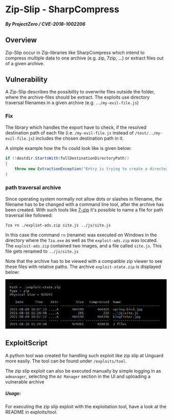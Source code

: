 # Zip-Slip - SharpCompress
##### By ProjectZero / CVE-2018-1002206

## Overview
Zip-Slip occur in Zip-libraries like SharpCompress which intend to compress multiple data to one archive (e.g. zip, 7zip, ...)
or extract files out of a given archive.

## Vulnerability
A Zip-Slip describes the possibility to overwrite files outside the folder, where the archive-files should be extract.
The exploits use directory traversal filenames in a given archive (e.g. ```../my-evil-file.js```)

### Fix
The library which handles the export have to check, if the resolved destination path of each file (i.e. ```/my-evil-file.js``` instead of ```/test/../my-evil-file.js```) includes the chosen destination path in it.

A simple example how the fix could look like is given below:
```c#
if (!destdir.StartsWith(fullDestinationDirectoryPath))
{
    throw new ExtractionException("Entry is trying to create a directory outside of the destination directory.");
}
```

### path traversal archive
Since operating system normally not allow dots or slashes in filename, the filename has to be changed with a command
line tool, after the archive has been created.
With such tools like [7-zip](https://www.7-zip.org/) it's possible to name a file for path traversal like
followed:
````
7za rn ./expliot-ads.zip site.js ../js/site.js
````
In this case the command ```rn``` (rename) was executed on Windows in the directory where the ```7za.exe``` as well as
the ```exploit-ads.zip``` was located. The ```exploit-ads.zip``` contained two images, and a file called ```site.js```.
This file gets renamed to ```../js/site.js```

Note that the archive has to be viewed with a compatible zip viewer to see these files with relative paths.
The archive ```exploit-state.zip``` is displayed below:

![Zip-file](./writeup-images/exploit-zip-ls.png)


## ExploitScript
A python tool was created for handling such exploit like zip slip at Unguard more easily.
The tool can be found under ```/exploits/tool```.

The zip slip exploit can also be executed manually by simple logging in as ```admanager```, selecting the
```Ad Manager``` section in the UI and uploading a vulnerable archive

##### Usage:
For executing the zip slip exploit with the exploitation tool, have a look at the README in exploits/tool.